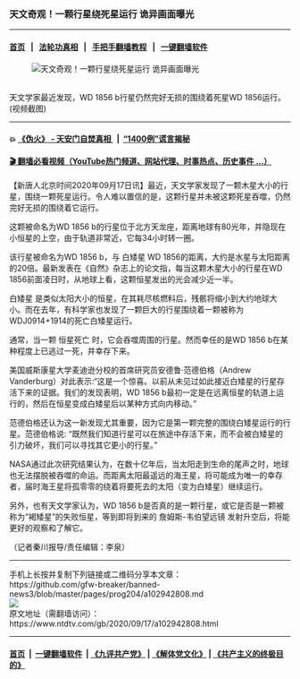 ### 天文奇观！一颗行星绕死星运行 诡异画面曝光
------------------------

#### [首页](https://github.com/gfw-breaker/banned-news3/blob/master/README.md) &nbsp;&nbsp;|&nbsp;&nbsp; [法轮功真相](https://github.com/begood0513/basic/blob/master/README.md)  &nbsp;&nbsp;|&nbsp;&nbsp; [手把手翻墙教程](https://github.com/gfw-breaker/guides/wiki)  &nbsp;&nbsp;|&nbsp;&nbsp; [一键翻墙软件](https://github.com/gfw-breaker/nogfw/blob/master/README.md)  



<div><div class="featured_image">
 <figure>
  <img alt="天文奇观！一颗行星绕死星运行 诡异画面曝光" src="https://i.ntdtv.com/assets/uploads/2020/09/106-800x450.jpg"/>
 </figure><br/>
 <span class="caption">
  天文学家最近发现，WD 1856 b行星仍然完好无损的围绕着死星WD 1856运行。(视频截图)
 </span>
</div>
</div><hr/>

#### 💥 [《伪火》 - 天安门自焚真相 ](http://158.247.195.190:10000/videos/blog/weihuo.html)&nbsp; |&nbsp; [“1400例”谎言揭秘  ](http://158.247.195.190:10000/videos/blog/jiexi1400.html)

#### [ 🎬  翻墙必看视频（YouTube热门频道、网站代理、时事热点、历史事件 ...）](https://github.com/gfw-breaker/links/blob/master/banned.md)

<div><div class="post_content" itemprop="articleBody">
 <p>
  【新唐人北京时间2020年09月17日讯】最近，天文学家发现了一颗木星大小的行星，围绕一颗死星运行。令人难以置信的是，这颗行星并未被这颗死星吞噬，仍然完好无损的围绕着它运行。
 </p>
 <p>
  这颗被命名为WD 1856 b的行星位于北方天龙座，距离地球有80光年，并隐现在小恒星的上空，由于轨道非常近，它每34小时转一圈。
 </p>
 <p>
  该行星被命名为WD 1856 b，与
  <ok href="https://www.ntdtv.com/gb/白矮星.htm">
   白矮星
  </ok>
  WD 1856的距离，大约是水星与太阳距离的20倍。最新发表在《自然》杂志上的论文指，每当这颗木星大小的行星在WD 1856前面凌日时，从地球上看，这颗恒星发出的光会减少近一半。
 </p>
 <p>
  <ok href="https://www.ntdtv.com/gb/白矮星.htm">
   白矮星
  </ok>
  是类似太阳大小的恒星，在其耗尽核燃料后，残骸将缩小到大约地球大小。而在去年，有科学家也发现了一颗巨大的行星围绕着一颗被称为WDJ0914+1914的死亡白矮星运行。
 </p>
 <p>
  通常，当一颗
  <ok href="https://www.ntdtv.com/gb/恒星死亡.htm">
   恒星死亡
  </ok>
  时，它会吞噬周围的行星。然而幸任的是WD 1856 b在某种程度上已逃过一死，并幸存下来。
 </p>
 <p>
  美国威斯康星大学麦迪逊分校的首席研究员安德鲁·范德伯格（Andrew Vanderburg）对此表示:“这是一个惊喜。以前从未见过如此接近白矮星的行星存活下来的证据。我们的发现表明，WD 1856 b最初一定是在远离恒星的轨道上运行的，然后在恒星变成白矮星后以某种方式向内移动。”
 </p>
 <p>
  范德伯格还认为这一新发现尤其重要，因为它是第一颗完整的围绕白矮星运行的行星。范德伯格说: “既然我们知道行星可以在旅途中存活下来，而不会被白矮星的引力破坏，我们可以寻找其它更小的行星。”
 </p>
 <p>
  NASA通过此次研究结果认为，在数十亿年后，当太阳走到生命的尾声之时，地球也无法摆脱被吞噬的命运。而距离太阳最遥远的海王星，将可能成为唯一的幸存者，届时海王星将孤零零的绕着将要死去的太阳（变为白矮星）继续运行。
 </p>
 <p>
  另外，也有天文学家认为，WD 1856 b是否真的是一颗行星，或它是否是一颗被称为“褐矮星”的失败恒星，等到即将到来的
  <ok href="https://www.ntdtv.com/gb/詹姆斯-韦伯望远镜.htm">
   詹姆斯-韦伯望远镜
  </ok>
  发射升空后，将能更好的观察和了解它。
 </p>
 <p>
  （记者秦川报导/责任编辑：李泉）
 </p>
 <div class="single_ad">
 </div>
</div>
</div>
<hr/>
手机上长按并复制下列链接或二维码分享本文章：<br/>
https://github.com/gfw-breaker/banned-news3/blob/master/pages/prog204/a102942808.md <br/>
<a href='https://github.com/gfw-breaker/banned-news3/blob/master/pages/prog204/a102942808.md'><img src='https://github.com/gfw-breaker/banned-news3/blob/master/pages/prog204/a102942808.md.png'/></a> <br/>
原文地址（需翻墙访问）：https://www.ntdtv.com/gb/2020/09/17/a102942808.html


------------------------
#### [首页](https://github.com/gfw-breaker/banned-news3/blob/master/README.md) &nbsp;|&nbsp; [一键翻墙软件](https://github.com/gfw-breaker/nogfw/blob/master/README.md) &nbsp;| [《九评共产党》](https://github.com/gfw-breaker/9ping.md/blob/master/README.md#九评之一评共产党是什么) | [《解体党文化》](https://github.com/gfw-breaker/jtdwh.md/blob/master/README.md) | [《共产主义的终极目的》](https://github.com/gfw-breaker/gczydzjmd.md/blob/master/README.md)


<img src='http://gfw-breaker.win/banned-news3/pages/prog204/a102942808.md' width='0px' height='0px'/>